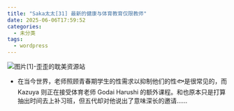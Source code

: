 ```yaml
---
title: "Saka太太[31] 最新的健康与体育教育仅限教师"
date: 2025-06-06T17:59:52
categories:
  - 未分类
tags:
  - wordpress
---
```


![图片[1]-歪歪的耽美资源站](/images/saka%e5%a4%aa%e5%a4%aa31-%e6%9c%80%e6%96%b0%e7%9a%84%e5%81%a5%e5%ba%b7%e4%b8%8e%e4%bd%93%e8%82%b2%e6%95%99%e8%82%b2%e4%bb%85%e9%99%90%e6%95%99%e5%b8%88-0.jpg)

*   在当今世界，老师照顾青春期学生的性需求以抑制他们的性🐟是很常见的，而 Kazuya 则正在接受体育老师 Godai Harushi 的额外课程。和也原本只是打算抽出时间去上补习班，但五代却对他说出了意味深长的邀请……
